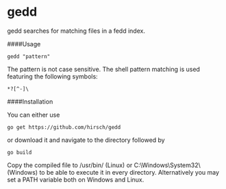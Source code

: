 gedd
====

gedd searches for matching files in a fedd index.

####Usage
```
gedd "pattern"
```
The pattern is not case sensitive. The shell pattern matching is used featuring the following symbols: 
```
*?[^-]\
```

####Installation

You can either use
```
go get https://github.com/hirsch/gedd
```
or download it and navigate to the directory followed by
```
go build
```
Copy the compiled file to /usr/bin/ (Linux) or C:\Windows\System32\ (Windows)
to be able to execute it in every directory.
Alternatively you may set a PATH variable both on Windows and Linux.
